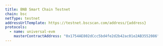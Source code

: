 ```yaml
---
title: BNB Smart Chain Testnet
chain: bsc
netType: testnet
addressUrlTemplate: https://testnet.bscscan.com/address/{address}
protocols:
  - name: universal-evm
    masterContractAddress: "0x1754AE802dCcc5bd4fe2d2b42ac01e2AB3552086"
---
```

